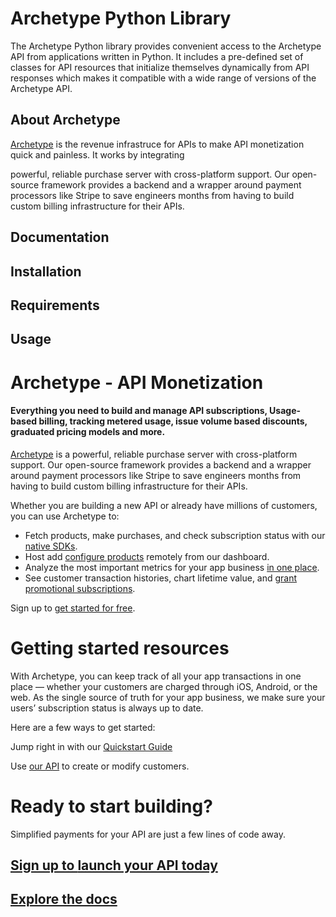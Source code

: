 # Archetype Python Library

The Archetype Python library provides convenient access to the Archetype API from applications written in Python. It includes a pre-defined set of classes for API resources that initialize themselves dynamically from API responses which makes it compatible with a wide range of versions of the Archetype API.

## About Archetype
[Archetype](https://archetype.dev) is the revenue infrastruce for APIs to make API monetization quick and painless. It works by integrating

powerful, reliable purchase server with cross-platform support. Our open-source framework provides a backend and a wrapper around payment processors like Stripe to save engineers months from having to build custom billing infrastructure for their APIs.


## Documentation


## Installation


## Requirements


## Usage

# Archetype - API Monetization

#### Everything you need to build and manage API subscriptions, Usage-based billing, tracking metered usage, issue volume based discounts, graduated pricing models and more.

[Archetype](https://archetype.dev) is a powerful, reliable purchase server with cross-platform support. Our open-source framework provides a backend and a wrapper around payment processors like Stripe to save engineers months from having to build custom billing infrastructure for their APIs.



Whether you are building a new API or already have millions of customers, you can use Archetype to:

-   Fetch products, make purchases, and check subscription status with our  [native SDKs](https://docs.archetype.dev/docs/installation).
-   Host add [configure products](https://docs.archetype.dev/docs/products) remotely from our dashboard.
-   Analyze the most important metrics for your app business  [in one place](https://docs.archetype.dev/docs/analytics).
-   See customer transaction histories, chart lifetime value, and  [grant promotional subscriptions](https://docs.archetype.dev/docs/customers).

Sign up to [get started for free](https://app.archetype.dev/signup).


# Getting started resources

[](https://docs.archetype.dev/docs/welcome#getting-started-resources)

With Archetype, you can keep track of all your app transactions in one place — whether your customers are charged through iOS, Android, or the web. As the single source of truth for your app business, we make sure your users’ subscription status is always up to date.

Here are a few ways to get started:

Jump right in with our  [Quickstart Guide](https://docs.archetype.dev/docs/quickstart-guide)

Use  [our API](https://docs.archetype.dev/reference)  to create or modify customers.

# Ready to start building?

Simplified payments for your API are just a few lines of code away.

## [Sign up to  **launch your API today**](https://app.archetype.dev/auth/contact-sales)

## **[Explore the docs](https://docs.archetype.dev/docs/quickstart-guide)**
